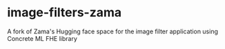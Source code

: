 # image-filters-zama
A fork of Zama's Hugging face space for the image filter application using Concrete ML FHE library
